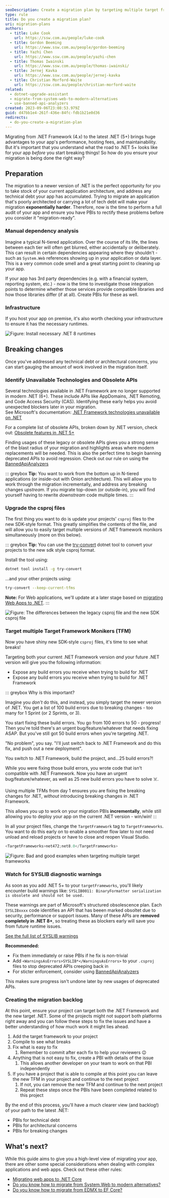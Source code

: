 ```yaml
---
seoDescription: Create a migration plan by targeting multiple target frameworks (TFMs) to avoid introducing breaking changes while migrating from .NET Framework to .NET.
type: rule
title: Do you create a migration plan?
uri: migration-plans
authors:
  - title: Luke Cook
    url: https://ssw.com.au/people/luke-cook
  - title: Gordon Beeming
    url: https://www.ssw.com.au/people/gordon-beeming
  - title: Yazhi Chen
    url: https://www.ssw.com.au/people/yazhi-chen
  - title: Thomas Iwainski
    url: https://www.ssw.com.au/people/thomas-iwainski/
  - title: Jernej Kavka
    url: https://www.ssw.com.au/people/jernej-kavka
  - title: Christian Morford-Waite
    url: https://ssw.com.au/people/christian-morford-waite
related:
  - dotnet-upgrade-assistant
  - migrate-from-system-web-to-modern-alternatives
  - use-banned-api-analyzers
created: 2023-09-06T23:08:53.979Z
guid: d47bb1e4-261f-436e-84fc-fdb1b21e0d36
redirects:
  - do-you-create-a-migration-plan
---
```


Migrating from .NET Framework (4.x) to the latest .NET (5+) brings huge advantages to your app's performance, hosting fees, and maintainability. But it's important that you understand what the road to .NET 5+ looks like for your app _before_ you start breaking things! So how do you ensure your migration is being done the right way?

<!--endintro-->

## Preparation

The migration to a newer version of .NET is the perfect opportunity for you to take stock of your current application architecture, and address any technical debt your app has accumulated. Trying to migrate an application that's poorly architected or carrying a lot of tech debt will make your migration **exponentially harder**. Therefore, now is the time to perform a full audit of your app and ensure you have PBIs to rectify these problems before you consider it "migration-ready".

### Manual dependency analysis

Imagine a typical N-tiered application. Over the course of its life, the lines between each tier will often get blurred, either accidentally or deliberately. This can result in certain dependencies appearing where they shouldn't - such as `System.Web` references showing up in your application or data layer. This is a very common code smell and a great starting point to cleaning up your app.

If your app has 3rd party dependencies (e.g. with a financial system, reporting system, etc.) - now is the time to investigate those integration points to determine whether those services provide compatible libraries and how those libraries differ (if at all). Create PBIs for these as well.

### Infrastructure

If you host your app on premise, it's also worth checking your infrastructure to ensure it has the necessary runtimes.

![Figure: Install necessary .NET 8 runtimes](related-runtimes.png)

## Breaking changes

Once you've addressed any technical debt or architectural concerns, you can start gauging the amount of work involved in the migration itself.

### Identify Unavailable Technologies and Obsolete APIs

Several technologies available in .NET Framework are no longer supported in modern .NET (6+). These include APIs like AppDomains, .NET Remoting, and Code Access Security (CAS). Identifying these early helps you avoid unexpected blockers later in your migration.  
See Microsoft's documentation: [.NET Framework technologies unavailable on .NET](https://learn.microsoft.com/en-us/dotnet/core/porting/net-framework-tech-unavailable)

For a complete list of obsolete APIs, broken down by .NET version, check out:
[Obsolete features in .NET 5+](https://learn.microsoft.com/en-us/dotnet/fundamentals/syslib-diagnostics/obsoletions-overview)

Finding usages of these legacy or obsolete APIs gives you a strong sense of the blast radius of your migration and highlights areas where modern replacements will be needed. This is also the perfect time to begin banning deprecated APIs to avoid regression.
Check out our rule on using the [BannedApiAnalyzers](/use-banned-api-analyzers/)

::: greybox
**Tip:** You want to work from the bottom up in N-tiered applications (or inside-out with Onion architecture). This will allow you to work through the migration incrementally, and address any breaking changes _upstream_. If you migrate top-down (or outside-in), you will find yourself having to rewrite _downstream_ code multiple times.
:::

### Upgrade the csproj files

The first thing you want to do is update your projects' `csproj` files to the new SDK-style format. This greatly simplifies the contents of the file, and will allow you to easily target multiple versions of .NET framework monikors simultaneously (more on this below).

::: greybox
**Tip:** You can use the [try-convert](https://github.com/dotnet/try-convert) dotnet tool to convert your projects to the new sdk style csproj format.

Install the tool using:

```bash
dotnet tool install -g try-convert
```

...and your other projects using:

```bash
try-convert --keep-current-tfms
```

**Note:** For Web applications, we'll update at a later stage based on [migrating Web Apps to .NET](/migrating-web-apps-to-dotnet/).
:::

![Figure: The differences between the legacy csproj file and the new SDK csproj file](legacy-vs-sdk.png)

### Target multiple Target Framework Monikers (TFM)

Now you have shiny new SDK-style `csproj` files, it's time to see what breaks!

Targeting both your current .NET Framework version _and_ your future .NET version will give you the following information:

* Expose any build errors you receive when trying to build for .NET
* Expose any build errors you receive when trying to build for .NET Framework

::: greybox
Why is this important?

Imagine you _don't_ do this, and instead, you simply target the newer version of .NET. You get a list of 100 build errors due to breaking changes - too many for 1 Sprint (or 2 Sprints, or 3).

You start fixing these build errors. You go from 100 errors to 50 - progress!
Then you're told there's an urgent bug/feature/whatever that needs fixing ASAP. But you've still got 50 build errors when you're targeting .NET.

"No problem", you say. "I'll just switch back to .NET Framework and do this fix, and push out a new deployment".

You switch to .NET Framework, build the project, and...25 build errors?!

While you were fixing those build errors, you wrote code that isn't compatible with .NET Framework. Now you have an urgent bug/feature/whatever, as well as 25 new build errors you have to solve ☠️.

Using multiple TFMs from day 1 ensures you are fixing the breaking changes for .NET, _without_ introducing breaking changes in .NET Framework.

This allows you up to work on your migration PBIs **incrementally**, while still allowing you to deploy your app on the current .NET version - win/win!
:::

In all your project files, change the `TargetFramework` tag to `TargetFrameworks`. You want to do this early on to enable a smoother flow later to not need unload and reload projects or have to close and reopen Visual Studio.

```csharp
<TargetFrameworks>net472;net8.0</TargetFrameworks>
```

![Figure: Bad and good examples when targeting multiple target frameworks](good-example-vs-bad-example-tfms.png)

### Watch for SYSLIB diagnostic warnings

As soon as you add .NET 5+ to your `targetFrameworks`, you'll likely encounter build warnings like:
`SYSLIB0011: BinaryFormatter serialization is obsolete and should not be used.`

These warnings are part of Microsoft's structured obsolescence plan. Each `SYSLIBxxxx` code identifies an API that has beeen marked obsoltet due to security, performance or support issues.
Many of these APIs are **removed completely in .NET 8+**, so treating these as blockers early will save you from future runtime issues.

[See the full list of SYSLIB warnings](https://learn.microsoft.com/en-us/dotnet/fundamentals/syslib-diagnostics/obsoletions-overview)

**Recommended:**
* Fix them immediately or raise PBIs if he fix is non-trivial
* Add `<WarningsAsErrors>SYSLIB*</WarningsAsErrors>` to your `.csproj` files to stop deprecated APIs creeping back in
* For sticter enforcement, consider using [BannedApiAnalyzers](/use-banned-api-analyzers/)

This makes sure progress isn't undone later by new usages of deprecated APIs.

### Creating the migration backlog

At this point, ensure your project can target both the .NET Framework and the new target .NET. Some of the projects might not support both platforms right away and you can follow these steps to fix the issues and have a better understanding of how much work it might lies ahead.

1. Add the target framework to your project
2. Compile to see what breaks
3. Fix what is easy to fix
   1. Remember to commit after each fix to help your reviewers 😉
4. Anything that is not easy to fix, create a PBI with details of the issue
   1. This allows another developer on your team to work on that PBI independently
5. If you have a project that is able to compile at this point you can leave the new TFM in your project and continue to the next project
   1. If not, you can remove the new TFM and continue to the next project
   2. Repeat these steps once the PBIs have been completed related to this project

By the end of this process, you'll have a much clearer view (and backlog!) of your path to the latest .NET:

* PBIs for technical debt
* PBIs for architectural concerns
* PBIs for breaking changes

## What's next?

While this guide aims to give you a high-level view of migrating your app, there are other some special considerations when dealing with complex applications and web apps. Check out these other rules:

* [Migrating web apps to .NET Core](/migrating-web-apps-to-dotnet/)
* [Do you know how to migrate from System.Web to modern alternatives?](/migrate-from-system-web-to-modern-alternatives/)
* [Do you know how to migrate from EDMX to EF Core?](/migrate-from-edmx-to-ef-core/)
